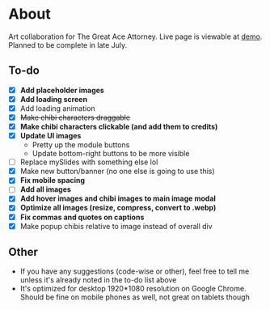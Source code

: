 # About
Art collaboration for The Great Ace Attorney. Live page is viewable at [demo](https://tgaa.milaza.art/demo). Planned to be complete in late July.

## To-do
- [x] **Add placeholder images**
- [x] **Add loading screen**
- [x] Add loading animation
- [x] ~~Make chibi characters draggable~~
- [x] **Make chibi characters clickable (and add them to credits)**
- [x] **Update UI images**
  - Pretty up the module buttons
  - Update bottom-right buttons to be more visible
- [ ] Replace mySlides with something else lol
- [x] Make new button/banner (no one else is going to use this)
- [x] **Fix mobile spacing**
- [ ] **Add all images**
- [x] **Add hover images and chibi images to main image modal**
- [x] **Optimize all images (resize, compress, convert to .webp)**
- [x] **Fix commas and quotes on captions**
- [x] Make popup chibis relative to image instead of overall div

## Other
* If you have any suggestions (code-wise or other), feel free to tell me unless it's already noted in the to-do list above
* It's optimized for desktop 1920*1080 resolution on Google Chrome. Should be fine on mobile phones as well, not great on tablets though

